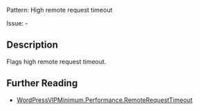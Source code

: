 Pattern: High remote request timeout

Issue: -

## Description

Flags high remote request timeout.

## Further Reading

* [WordPressVIPMinimum.Performance.RemoteRequestTimeout](https://github.com/Automattic/VIP-Coding-Standards/tree/develop/WordPressVIPMinimum/Sniffs/Performance/RemoteRequestTimeoutSniff.php)